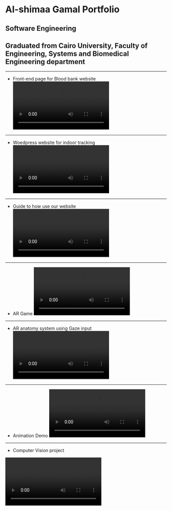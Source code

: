 # Al-shimaa Gamal Portfolio
## Software Engineering
## Graduated from Cairo University, Faculty of Engineering, Systems and Biomedical Engineering department

-----------------------------------------------------------------------------------------------

- Front-end page for Blood bank website
![BloodBank](Bloodbank.mp4)

-----------------------------------------------------------------------------------------------
- Woedpress website for indoor tracking
![wordpress](wordpress.mp4)

-----------------------------------------------------------------------------------------------
- Guide to how use our website
![Guide](Guide.mp4)

-----------------------------------------------------------------------------------------------
- AR Game
![AR](ARgame.mp4)

-----------------------------------------------------------------------------------------------
- AR anatomy system using Gaze input
![Gaze](DEMO_GAZE.mp4)

-----------------------------------------------------------------------------------------------

- Animation Demo
![Demo](AnimationDemo.mp4)

-----------------------------------------------------------------------------------------------
- Computer Vision project

![CV](CopmuterVision.mp4)